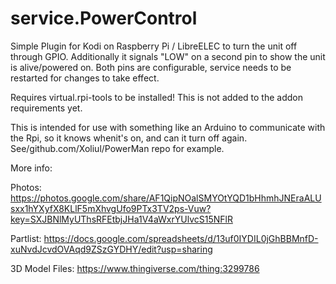 # service.PowerControl

Simple Plugin for Kodi on Raspberry Pi / LibreELEC to turn the unit off through GPIO. Additionally it signals "LOW" on a second pin to show the unit is alive/powered on. Both pins are configurable, service needs to be restarted for changes to take effect.

Requires virtual.rpi-tools to be installed! This is not added to the addon requirements yet.

This is intended for use with something like an Arduino to communicate with the Rpi, so it knows whenit's on, and can it turn off again. See/github.com/Xoliul/PowerMan repo for example.

More info:

Photos: https://photos.google.com/share/AF1QipNOalSMYOtYQD1bHhmhJNEraALUsxx1hYXyfX8KLlF5mXhvgUfo9PTx3TV2ps-Vuw?key=SXJBNlMyUThsRFEtbjJHa1V4aWxrYUlvcS15NFlR

Partlist: https://docs.google.com/spreadsheets/d/13uf0IYDIL0jGhBBMnfD-xuNvdJcvdOVAqd9ZSzGYDHY/edit?usp=sharing

3D Model Files: https://www.thingiverse.com/thing:3299786
